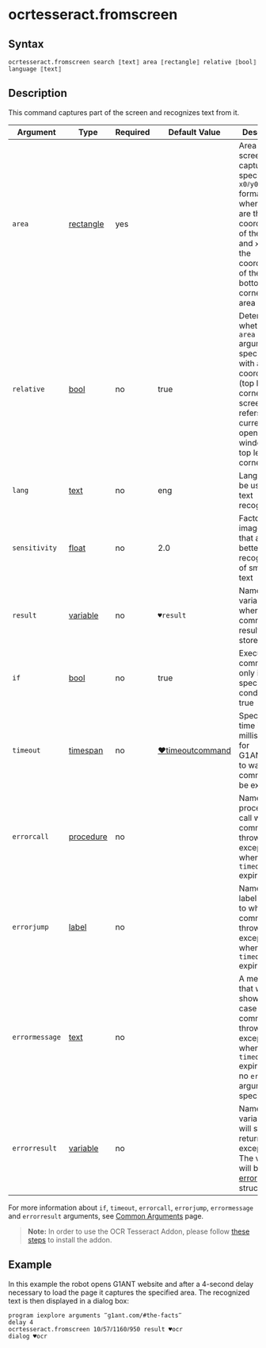 # ocrtesseract.fromscreen

## Syntax

```G1ANT
ocrtesseract.fromscreen search ⟦text⟧ area ⟦rectangle⟧ relative ⟦bool⟧ language ⟦text⟧ 
```

## Description

This command captures part of the screen and recognizes text from it.

| Argument       | Type                                                         | Required | Default Value                                                | Description                                                  |
| -------------- | ------------------------------------------------------------ | -------- | ------------------------------------------------------------ | ------------------------------------------------------------ |
| `area`         | [rectangle](G1ANT.Robot/G1ANT.Language/G1ANT.Language/Structures/RectangleStructure.md) | yes      |                                                              | Area on the screen to be captured specified in `x0⫽y0⫽x1⫽y1` format, where `x0⫽y0` are the coordinates of the top left and `x1⫽y1` are the coordinates of the right bottom corner of the area |
| `relative`     | [bool](G1ANT.Language/G1ANT.Language/Structures/BooleanStructure.md) | no       | true                                                         | Determines whether the `area` argument is specified with absolute coordinates (top left corner of the screen) or refers to the currently opened window (its top left corner) |
| `lang`         | [text](G1ANT.Language/G1ANT.Language/Structures/TextStructure.md) | no       | eng                                                          | Language to be used for text recognition                     |
| `sensitivity`  | [float](G1ANT.Language/G1ANT.Language/Structures/FloatStructure.md) | no       | 2.0                                                          | Factor of image zoom that allows better recognition of smaller text |
| `result`       | [variable](G1ANT.Language/G1ANT.Language/Structures/VariableStructure.md) | no       | `♥result`                                                    | Name of a variable where the command's result will be stored |
| `if`           | [bool](G1ANT.Language/G1ANT.Language/Structures/BooleanStructure.md) | no       | true                                                         | Executes the command only if a specified condition is true   |
| `timeout`      | [timespan](G1ANT.Language/G1ANT.Language/Structures/TimeSpanStructure.md) | no       | [♥timeoutcommand](G1ANT.Language/G1ANT.Addon.Core/Variables/TimeoutCommandVariable.md) | Specifies time in milliseconds for G1ANT.Robot to wait for the command to be executed |
| `errorcall`    | [procedure](G1ANT.Language/G1ANT.Language/Structures/ProcedureStructure.md) | no       |                                                              | Name of a procedure to call when the command throws an exception or when a given `timeout` expires |
| `errorjump`    | [label](G1ANT.Language/G1ANT.Language/Structures/LabelStructure.md) | no       |                                                              | Name of the label to jump to when the command throws an exception or when a given `timeout` expires |
| `errormessage` | [text](G1ANT.Language/G1ANT.Language/Structures/TextStructure.md) | no       |                                                              | A message that will be shown in case the command throws an exception or when a given `timeout` expires, and no `errorjump` argument is specified |
| `errorresult`  | [variable](G1ANT.Language/G1ANT.Language/Structures/VariableStructure.md) | no       |                                                              | Name of a variable that will store the returned exception. The variable will be of [error](G1ANT.Language/G1ANT.Language/Structures/ErrorStructure.md) structure |

For more information about `if`, `timeout`, `errorcall`, `errorjump`, `errormessage` and `errorresult` arguments, see [Common Arguments](G1ANT.Manual/appendices/common-arguments.md) page.

> **Note:** In order to use the OCR Tesseract Addon, please follow [these steps](G1ANT.Manual/appendices/rdp-controller.md) to install the addon.

## Example

In this example the robot opens G1ANT website and after a 4-second delay necessary to load the page it captures the specified area. The recognized text is then displayed in a dialog box:

```G1ANT
program iexplore arguments ‴g1ant.com/#the-facts‴
delay 4
ocrtesseract.fromscreen 10⫽57⫽1160⫽950 result ♥ocr
dialog ♥ocr
```


